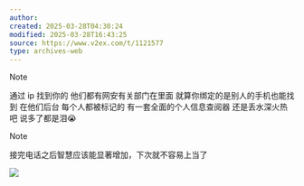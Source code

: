 ```yaml
---
author: 
created: 2025-03-28T04:30:24
modified: 2025-03-28T16:43:25
source: https://www.v2ex.com/t/1121577
type: archives-web
---
```


> [!NOTE]
> 通过 ip 找到你的
> 他们都有网安有关部门在里面
> 就算你绑定的是别人的手机也能找到
> 在他们后台 每个人都被标记的
> 有一套全面的个人信息查阅器
> 还是丢水深火热吧 说多了都是泪😭

> [!NOTE]
> 接完电话之后智慧应该能显著增加，下次就不容易上当了

![](https://i.imgur.com/XJ9LaFE.png)
